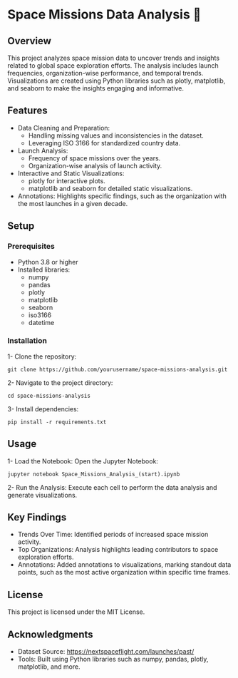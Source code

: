 <h1>Space Missions Data Analysis 🚀</h1>

<h2>Overview</h2>

This project analyzes space mission data to uncover trends and insights related to global space exploration efforts. The analysis includes launch frequencies, organization-wise performance, and temporal trends. Visualizations are created using Python libraries such as plotly, matplotlib, and seaborn to make the insights engaging and informative.

<h2>Features</h2>

  - Data Cleaning and Preparation:
    - Handling missing values and inconsistencies in the dataset.
    - Leveraging ISO 3166 for standardized country data.
  - Launch Analysis:
    - Frequency of space missions over the years.
    - Organization-wise analysis of launch activity.
  - Interactive and Static Visualizations:
    - plotly for interactive plots.
    - matplotlib and seaborn for detailed static visualizations.
  - Annotations: Highlights specific findings, such as the organization with the most launches in a given decade.

<h2>Setup</h2>

<h3>Prerequisites</h3>

- Python 3.8 or higher
- Installed libraries:
  - numpy
  - pandas
  - plotly
  - matplotlib
  - seaborn
  - iso3166
  - datetime
  
<h3>Installation</h3>

  1- Clone the repository:
  
    git clone https://github.com/yourusername/space-missions-analysis.git

  2- Navigate to the project directory:

    cd space-missions-analysis

  3- Install dependencies:

    pip install -r requirements.txt

<h2>Usage</h2>

  1- Load the Notebook: Open the Jupyter Notebook:

    jupyter notebook Space_Missions_Analysis_(start).ipynb
    
  2- Run the Analysis: Execute each cell to perform the data analysis and generate visualizations.

<h2>Key Findings</h2>

  - Trends Over Time: Identified periods of increased space mission activity.
  - Top Organizations: Analysis highlights leading contributors to space exploration efforts.
  - Annotations: Added annotations to visualizations, marking standout data points, such as the most active organization within specific time frames.
    
<h2>License</h2>

This project is licensed under the MIT License.

<h2>Acknowledgments</h2>

  - Dataset Source: https://nextspaceflight.com/launches/past/
  - Tools: Built using Python libraries such as numpy, pandas, plotly, matplotlib, and more.
